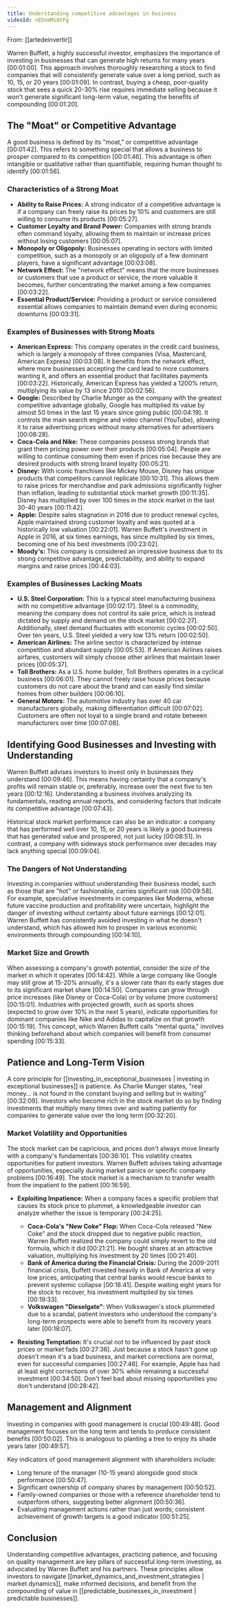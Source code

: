 ```yaml
---
title: Understanding competitive advantages in business
videoId: nEDnmMiQVFg
---
```


From: [[artedeinvertir]] <br/> 

Warren Buffett, a highly successful investor, emphasizes the importance of investing in businesses that can generate high returns for many years <a class="yt-timestamp" data-t="00:01:00">[00:01:00]</a>. This approach involves thoroughly researching a stock to find companies that will consistently generate value over a long period, such as 10, 15, or 20 years <a class="yt-timestamp" data-t="00:01:09">[00:01:09]</a>. In contrast, buying a cheap, poor-quality stock that sees a quick 20-30% rise requires immediate selling because it won't generate significant long-term value, negating the benefits of compounding <a class="yt-timestamp" data-t="00:01:20">[00:01:20]</a>.

## The "Moat" or Competitive Advantage

A good business is defined by its "moat," or competitive advantage <a class="yt-timestamp" data-t="00:01:42">[00:01:42]</a>. This refers to something special that allows a business to prosper compared to its competition <a class="yt-timestamp" data-t="00:01:46">[00:01:46]</a>. This advantage is often intangible or qualitative rather than quantifiable, requiring human thought to identify <a class="yt-timestamp" data-t="00:01:56">[00:01:56]</a>.

### Characteristics of a Strong Moat

*   **Ability to Raise Prices:** A strong indicator of a competitive advantage is if a company can freely raise its prices by 10% and customers are still willing to consume its products <a class="yt-timestamp" data-t="00:05:27">[00:05:27]</a>.
*   **Customer Loyalty and Brand Power:** Companies with strong brands often command loyalty, allowing them to maintain or increase prices without losing customers <a class="yt-timestamp" data-t="00:05:07">[00:05:07]</a>.
*   **Monopoly or Oligopoly:** Businesses operating in sectors with limited competition, such as a monopoly or an oligopoly of a few dominant players, have a significant advantage <a class="yt-timestamp" data-t="00:03:08">[00:03:08]</a>.
*   **Network Effect:** The "network effect" means that the more businesses or customers that use a product or service, the more valuable it becomes, further concentrating the market among a few companies <a class="yt-timestamp" data-t="00:03:22">[00:03:22]</a>.
*   **Essential Product/Service:** Providing a product or service considered essential allows companies to maintain demand even during economic downturns <a class="yt-timestamp" data-t="00:03:31">[00:03:31]</a>.

### Examples of Businesses with Strong Moats

*   **American Express:** This company operates in the credit card business, which is largely a monopoly of three companies (Visa, Mastercard, American Express) <a class="yt-timestamp" data-t="00:03:08">[00:03:08]</a>. It benefits from the network effect, where more businesses accepting the card lead to more customers wanting it, and offers an essential product that facilitates payments <a class="yt-timestamp" data-t="00:03:22">[00:03:22]</a>. Historically, American Express has yielded a 1200% return, multiplying its value by 13 since 2010 <a class="yt-timestamp" data-t="00:02:56">[00:02:56]</a>.
*   **Google:** Described by Charlie Munger as the company with the greatest competitive advantage globally, Google has multiplied its value by almost 50 times in the last 15 years since going public <a class="yt-timestamp" data-t="00:04:19">[00:04:19]</a>. It controls the main search engine and video channel (YouTube), allowing it to raise advertising prices without many alternatives for advertisers <a class="yt-timestamp" data-t="00:06:28">[00:06:28]</a>.
*   **Coca-Cola and Nike:** These companies possess strong brands that grant them pricing power over their products <a class="yt-timestamp" data-t="00:05:04">[00:05:04]</a>. People are willing to continue consuming them even if prices rise because they are desired products with strong brand loyalty <a class="yt-timestamp" data-t="00:05:21">[00:05:21]</a>.
*   **Disney:** With iconic franchises like Mickey Mouse, Disney has unique products that competitors cannot replicate <a class="yt-timestamp" data-t="00:10:31">[00:10:31]</a>. This allows them to raise prices for merchandise and park admissions significantly higher than inflation, leading to substantial stock market growth <a class="yt-timestamp" data-t="00:11:35">[00:11:35]</a>. Disney has multiplied by over 100 times in the stock market in the last 30-40 years <a class="yt-timestamp" data-t="00:11:42">[00:11:42]</a>.
*   **Apple:** Despite sales stagnation in 2016 due to product renewal cycles, Apple maintained strong customer loyalty and was quoted at a historically low valuation <a class="yt-timestamp" data-t="00:22:01">[00:22:01]</a>. Warren Buffett's investment in Apple in 2016, at six times earnings, has since multiplied by six times, becoming one of his best investments <a class="yt-timestamp" data-t="00:23:02">[00:23:02]</a>.
*   **Moody's:** This company is considered an impressive business due to its strong competitive advantage, predictability, and ability to expand margins and raise prices <a class="yt-timestamp" data-t="00:44:03">[00:44:03]</a>.

### Examples of Businesses Lacking Moats

*   **U.S. Steel Corporation:** This is a typical steel manufacturing business with no competitive advantage <a class="yt-timestamp" data-t="00:02:17">[00:02:17]</a>. Steel is a commodity, meaning the company does not control its sale price, which is instead dictated by supply and demand on the stock market <a class="yt-timestamp" data-t="00:02:27">[00:02:27]</a>. Additionally, steel demand fluctuates with economic cycles <a class="yt-timestamp" data-t="00:02:50">[00:02:50]</a>. Over ten years, U.S. Steel yielded a very low 13% return <a class="yt-timestamp" data-t="00:02:50">[00:02:50]</a>.
*   **American Airlines:** The airline sector is characterized by intense competition and abundant supply <a class="yt-timestamp" data-t="00:05:53">[00:05:53]</a>. If American Airlines raises airfares, customers will simply choose other airlines that maintain lower prices <a class="yt-timestamp" data-t="00:05:37">[00:05:37]</a>.
*   **Toll Brothers:** As a U.S. home builder, Toll Brothers operates in a cyclical business <a class="yt-timestamp" data-t="00:06:01">[00:06:01]</a>. They cannot freely raise house prices because customers do not care about the brand and can easily find similar homes from other builders <a class="yt-timestamp" data-t="00:06:10">[00:06:10]</a>.
*   **General Motors:** The automotive industry has over 40 car manufacturers globally, making differentiation difficult <a class="yt-timestamp" data-t="00:07:02">[00:07:02]</a>. Customers are often not loyal to a single brand and rotate between manufacturers over time <a class="yt-timestamp" data-t="00:07:08">[00:07:08]</a>.

## Identifying Good Businesses and Investing with Understanding

Warren Buffett advises investors to invest only in businesses they understand <a class="yt-timestamp" data-t="00:09:46">[00:09:46]</a>. This means having certainty that a company's profits will remain stable or, preferably, increase over the next five to ten years <a class="yt-timestamp" data-t="00:12:16">[00:12:16]</a>. Understanding a business involves analyzing its fundamentals, reading annual reports, and considering factors that indicate its competitive advantage <a class="yt-timestamp" data-t="00:07:43">[00:07:43]</a>.

Historical stock market performance can also be an indicator: a company that has performed well over 10, 15, or 20 years is likely a good business that has generated value and prospered, not just lucky <a class="yt-timestamp" data-t="00:08:51">[00:08:51]</a>. In contrast, a company with sideways stock performance over decades may lack anything special <a class="yt-timestamp" data-t="00:09:04">[00:09:04]</a>.

### The Dangers of Not Understanding

Investing in companies without understanding their business model, such as those that are "hot" or fashionable, carries significant risk <a class="yt-timestamp" data-t="00:09:58">[00:09:58]</a>. For example, speculative investments in companies like Moderna, whose future vaccine production and profitability were uncertain, highlight the danger of investing without certainty about future earnings <a class="yt-timestamp" data-t="00:12:01">[00:12:01]</a>. Warren Buffett has consistently avoided investing in what he doesn't understand, which has allowed him to prosper in various economic environments through compounding <a class="yt-timestamp" data-t="00:14:10">[00:14:10]</a>.

### Market Size and Growth

When assessing a company's growth potential, consider the size of the market in which it operates <a class="yt-timestamp" data-t="00:14:42">[00:14:42]</a>. While a large company like Google may still grow at 15-20% annually, it's a slower rate than its early stages due to its significant market share <a class="yt-timestamp" data-t="00:14:50">[00:14:50]</a>. Companies can grow through price increases (like Disney or Coca-Cola) or by volume (more customers) <a class="yt-timestamp" data-t="00:15:01">[00:15:01]</a>. Industries with projected growth, such as sports shoes (expected to grow over 10% in the next 5 years), indicate opportunities for dominant companies like Nike and Adidas to capitalize on that growth <a class="yt-timestamp" data-t="00:15:19">[00:15:19]</a>. This concept, which Warren Buffett calls "mental quota," involves thinking beforehand about which companies will benefit from consumer spending <a class="yt-timestamp" data-t="00:15:33">[00:15:33]</a>.

## Patience and Long-Term Vision

A core principle for [[investing_in_exceptional_businesses | investing in exceptional businesses]] is patience. As Charlie Munger states, "real money... is not found in the constant buying and selling but in waiting" <a class="yt-timestamp" data-t="00:32:09">[00:32:09]</a>. Investors who become rich in the stock market do so by finding investments that multiply many times over and waiting patiently for companies to generate value over the long term <a class="yt-timestamp" data-t="00:32:20">[00:32:20]</a>.

### Market Volatility and Opportunities

The stock market can be capricious, and prices don't always move linearly with a company's fundamentals <a class="yt-timestamp" data-t="00:36:10">[00:36:10]</a>. This volatility creates opportunities for patient investors. Warren Buffett advises taking advantage of opportunities, especially during market panics or specific company problems <a class="yt-timestamp" data-t="00:16:49">[00:16:49]</a>. The stock market is a mechanism to transfer wealth from the impatient to the patient <a class="yt-timestamp" data-t="00:16:59">[00:16:59]</a>.

*   **Exploiting Impatience:** When a company faces a specific problem that causes its stock price to plummet, a knowledgeable investor can analyze whether the issue is temporary <a class="yt-timestamp" data-t="00:24:25">[00:24:25]</a>.
    *   **Coca-Cola's "New Coke" Flop:** When Coca-Cola released "New Coke" and the stock dropped due to negative public reaction, Warren Buffett realized the company could simply revert to the old formula, which it did <a class="yt-timestamp" data-t="00:21:21">[00:21:21]</a>. He bought shares at an attractive valuation, multiplying his investment by 20 times <a class="yt-timestamp" data-t="00:21:40">[00:21:40]</a>.
    *   **Bank of America during the Financial Crisis:** During the 2009-2011 financial crisis, Buffett invested heavily in Bank of America at very low prices, anticipating that central banks would rescue banks to prevent systemic collapse <a class="yt-timestamp" data-t="00:18:41">[00:18:41]</a>. Despite waiting eight years for the stock to recover, his investment multiplied by six times <a class="yt-timestamp" data-t="00:19:33">[00:19:33]</a>.
    *   **Volkswagen "Dieselgate"**: When Volkswagen's stock plummeted due to a scandal, patient investors who understood the company's long-term prospects were able to benefit from its recovery years later <a class="yt-timestamp" data-t="00:18:07">[00:18:07]</a>.

*   **Resisting Temptation:** It's crucial not to be influenced by past stock prices or market fads <a class="yt-timestamp" data-t="00:27:36">[00:27:36]</a>. Just because a stock hasn't gone up doesn't mean it's a bad business, and market corrections are normal, even for successful companies <a class="yt-timestamp" data-t="00:27:46">[00:27:46]</a>. For example, Apple has had at least eight corrections of over 30% while remaining a successful investment <a class="yt-timestamp" data-t="00:34:50">[00:34:50]</a>. Don't feel bad about missing opportunities you don't understand <a class="yt-timestamp" data-t="00:28:42">[00:28:42]</a>.

## Management and Alignment

Investing in companies with good management is crucial <a class="yt-timestamp" data-t="00:49:48">[00:49:48]</a>. Good management focuses on the long term and tends to produce consistent benefits <a class="yt-timestamp" data-t="00:50:02">[00:50:02]</a>. This is analogous to planting a tree to enjoy its shade years later <a class="yt-timestamp" data-t="00:49:57">[00:49:57]</a>.

Key indicators of good management alignment with shareholders include:
*   Long tenure of the manager (10-15 years) alongside good stock performance <a class="yt-timestamp" data-t="00:50:47">[00:50:47]</a>.
*   Significant ownership of company shares by management <a class="yt-timestamp" data-t="00:50:52">[00:50:52]</a>.
*   Family-owned companies or those with a reference shareholder tend to outperform others, suggesting better alignment <a class="yt-timestamp" data-t="00:50:36">[00:50:36]</a>.
*   Evaluating management actions rather than just words; consistent achievement of growth targets is a good indicator <a class="yt-timestamp" data-t="00:51:25">[00:51:25]</a>.

## Conclusion

Understanding competitive advantages, practicing patience, and focusing on quality management are key pillars of successful long-term investing, as advocated by Warren Buffett and his partners. These principles allow investors to navigate [[market_dynamics_and_investment_strategies | market dynamics]], make informed decisions, and benefit from the compounding of value in [[predictable_businesses_in_investment | predictable businesses]].